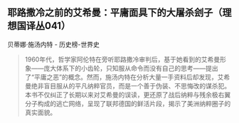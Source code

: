 ## 耶路撒冷之前的艾希曼：平庸面具下的大屠杀刽子（理想国译丛041）

贝蒂娜·施汤内特  -  历史榜-世界史

> 1960年代，哲学家阿伦特在旁听耶路撒冷审判后，基于她看到的艾希曼形象——庞大体系下的小齿轮，只知服从命令而没有自己的思考——提出了“平庸之恶”的概念。然而，施汤内特在分析大量一手资料后却发现，艾希曼绝非盲目服从的平凡纳粹官员，而是一个善于伪装、不思悔改的谋杀犯。本书不仅纠正了长期以来对艾希曼的误读，更还原了战后纳粹与残余极右翼分子构成的逃亡网络，呈现了联邦德国的鲜活片段，揭示了美洲纳粹圈子的真实面貌。
